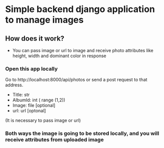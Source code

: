 # Simple backend django application to manage images

## How does it work?

- You can pass image or url to image and receive photo attributes like height, width and dominant color in response

### Open this app locally
Go to http://localhost:8000/api/photos or send a post request to that address.
- Title: str
- AlbumId: int ( range (1,2))
- Image: file [optional]
- url: url [optonal]

(It is necessary to pass image or url)

### Both ways the image is going to be stored locally, and you will receive attributes from uploaded image  


